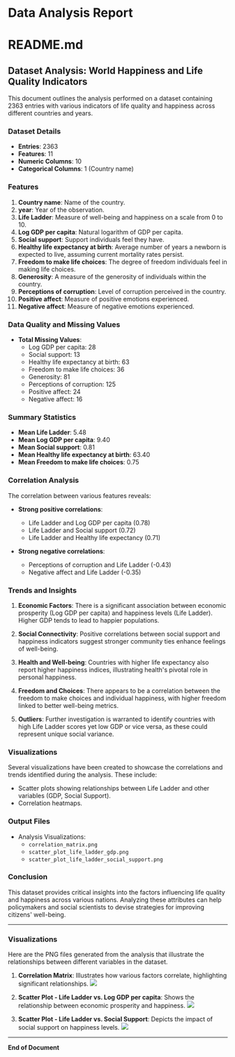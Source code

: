 # Data Analysis Report

# README.md

## Dataset Analysis: World Happiness and Life Quality Indicators

This document outlines the analysis performed on a dataset containing 2363 entries with various indicators of life quality and happiness across different countries and years.

### Dataset Details

- **Entries**: 2363
- **Features**: 11
- **Numeric Columns**: 10
- **Categorical Columns**: 1 (Country name)
  
### Features

1. **Country name**: Name of the country.
2. **year**: Year of the observation.
3. **Life Ladder**: Measure of well-being and happiness on a scale from 0 to 10.
4. **Log GDP per capita**: Natural logarithm of GDP per capita.
5. **Social support**: Support individuals feel they have.
6. **Healthy life expectancy at birth**: Average number of years a newborn is expected to live, assuming current mortality rates persist.
7. **Freedom to make life choices**: The degree of freedom individuals feel in making life choices.
8. **Generosity**: A measure of the generosity of individuals within the country.
9. **Perceptions of corruption**: Level of corruption perceived in the country.
10. **Positive affect**: Measure of positive emotions experienced.
11. **Negative affect**: Measure of negative emotions experienced.

### Data Quality and Missing Values

- **Total Missing Values**:
  - Log GDP per capita: 28
  - Social support: 13
  - Healthy life expectancy at birth: 63
  - Freedom to make life choices: 36
  - Generosity: 81
  - Perceptions of corruption: 125
  - Positive affect: 24
  - Negative affect: 16

### Summary Statistics 

- **Mean Life Ladder**: 5.48
- **Mean Log GDP per capita**: 9.40
- **Mean Social support**: 0.81
- **Mean Healthy life expectancy at birth**: 63.40
- **Mean Freedom to make life choices**: 0.75

### Correlation Analysis

The correlation between various features reveals:

- **Strong positive correlations**:
  - Life Ladder and Log GDP per capita (0.78)
  - Life Ladder and Social support (0.72)
  - Life Ladder and Healthy life expectancy (0.71)

- **Strong negative correlations**:
  - Perceptions of corruption and Life Ladder (-0.43)
  - Negative affect and Life Ladder (-0.35)

### Trends and Insights

1. **Economic Factors**: There is a significant association between economic prosperity (Log GDP per capita) and happiness levels (Life Ladder). Higher GDP tends to lead to happier populations.

2. **Social Connectivity**: Positive correlations between social support and happiness indicators suggest stronger community ties enhance feelings of well-being.

3. **Health and Well-being**: Countries with higher life expectancy also report higher happiness indices, illustrating health's pivotal role in personal happiness.

4. **Freedom and Choices**: There appears to be a correlation between the freedom to make choices and individual happiness, with higher freedom linked to better well-being metrics.

5. **Outliers**: Further investigation is warranted to identify countries with high Life Ladder scores yet low GDP or vice versa, as these could represent unique social variance.

### Visualizations

Several visualizations have been created to showcase the correlations and trends identified during the analysis. These include:

- Scatter plots showing relationships between Life Ladder and other variables (GDP, Social Support).
- Correlation heatmaps.

### Output Files

- Analysis Visualizations:
  - `correlation_matrix.png`
  - `scatter_plot_life_ladder_gdp.png`
  - `scatter_plot_life_ladder_social_support.png`

### Conclusion

This dataset provides critical insights into the factors influencing life quality and happiness across various nations. Analyzing these attributes can help policymakers and social scientists to devise strategies for improving citizens' well-being.

---

### Visualizations

Here are the PNG files generated from the analysis that illustrate the relationships between different variables in the dataset.

1. **Correlation Matrix**: Illustrates how various factors correlate, highlighting significant relationships.
   ![](correlation_matrix.png)

2. **Scatter Plot - Life Ladder vs. Log GDP per capita**: Shows the relationship between economic prosperity and happiness.
   ![](scatter_plot_life_ladder_gdp.png)

3. **Scatter Plot - Life Ladder vs. Social Support**: Depicts the impact of social support on happiness levels.
   ![](scatter_plot_life_ladder_social_support.png)

---

**End of Document**
